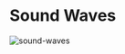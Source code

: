 # Sound Waves

![sound-waves](https://firebasestorage.googleapis.com/v0/b/storage-images-5578f.appspot.com/o/GLOBAL%2Fsound%20waves%2FScreenshot%202024-03-03%20104948.png?alt=media&token=25c90096-d3a1-48d6-81ce-49cd4f6d242a)